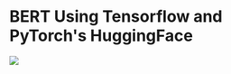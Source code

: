# BERT Using Tensorflow and PyTorch's HuggingFace

<img src=https://github.com/RubensZimbres/Repo-2019/blob/master/BERT_TF_PyTorch/bert-tf_.png>
